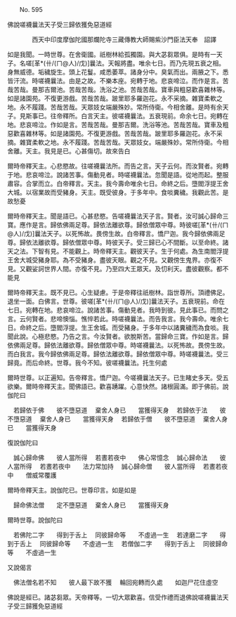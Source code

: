 ﻿　　No. 595

佛說嗟襪曩法天子受三歸依獲免惡道經

　　　　西天中印度摩伽陀國那爛陀寺三藏傳教大師賜紫沙門臣法天奉　詔譯


如是我聞。一時世尊。在舍衛國。祇樹林給孤獨園。與大苾芻眾俱。是時有一天子。名嗟[革*(卄/(ㄇ@人)/戊)]曩法。天報將盡。唯余七日。而乃先現五衰之相。身無威德。垢穢旋生。頭上花鬘。咸悉萎萃。諸身分中。臭氣而出。兩腋之下。悉皆汗流。時嗟襪曩法。由是之故。不樂本座。宛轉于地。悲哀啼泣。而作是言。苦哉苦哉。曼那吉爾池。苦哉苦哉。洗浴之池。苦哉苦哉。寶車與粗惡歡喜雜林等。如是諸園苑。不復更游戲。苦哉苦哉。跛里耶多羅迦花。永不采摘。雜寶柔軟之地。永不履踐。苦哉苦哉。天眾妓女端嚴殊妙。常所侍衛。今相舍離。是時有余天子。見斯事已。往帝釋所。白言天主。彼嗟襪曩法。五衰現前。命余七日。宛轉在地。悲哀啼泣。作如是言。苦哉苦哉。曼那吉爾。洗浴等池。苦哉苦哉。寶車及粗惡歡喜雜林等。如是諸園苑。不復更游戲。苦哉苦哉。跛里耶多羅迦花。永不采摘。雜寶柔軟之地。永不履踐。苦哉苦哉。天眾妓女。端嚴殊妙。常所侍衛。今相舍離。天主。我見是已。心甚傷切。故來告白

爾時帝釋天主。心悲愍故。往嗟襪曩法所。而告之言。天子云何。而汝賢者。宛轉于地。悲哀啼泣。說諸苦事。傷動見者。時嗟襪曩法。忽聞是語。從地而起。整服肅容。合掌而立。白帝釋言。天主。我今壽命唯余七日。命終之后。墮閻浮提王舍大城。以宿業故而受豬身。天主。既受彼身。于多年中。食啖糞穢。我觀此苦。是故愁憂

爾時帝釋天主。聞是語已。心甚悲愍。告嗟襪曩法天子言。賢者。汝可誠心歸命三寶。應作是言。歸依佛兩足尊。歸依法離欲尊。歸依僧眾中尊。時彼嗟[革*(卄/(ㄇ@人)/戊)]曩法天子。以死怖故。畏傍生故。白帝釋言。憍尸迦。我今歸依佛兩足尊。歸依法離欲尊。歸依僧眾中尊。時彼天子。受三歸已心不間斷。以至命終。諸天之法。下智有見。不能觀上。時帝釋天主。觀彼天子。生于何處。為生南閻浮提王舍大城受豬身耶。為不受豬身。盡彼天眼。觀之不見。又觀傍生鬼界。亦復不見。又觀娑訶世界人間。亦復不見。乃至四大王眾天。及忉利天。盡彼觀察。都不能見

爾時帝釋天主。既不見已。心生疑慮。于是帝釋往祇樹林。詣世尊所。頂禮佛足。退坐一面。白佛言。世尊。彼嗟[革*(卄/(ㄇ@人)/戊)]曩法天子。五衰現前。命在七日。宛轉在地。悲哀啼泣。說諸苦事。傷動見者。我時到彼。見此事已。而問之言。云何賢者。悲啼懊惱。憔悴若此。時嗟襪曩法。而告我言。我今壽命。唯余七日。命終之后。墮閻浮提。生王舍城。而受豬身。于多年中以諸糞穢而為食啖。我聞此說。心極悲愍。乃告之言。今汝賢者。欲脫斯苦。當歸命三寶。作如是言。歸依佛兩足尊。歸依法離欲尊。歸依僧眾中尊。時嗟襪曩法。以死怖故。畏傍生故。而白我言。我今歸依佛兩足尊。歸依法離欲尊。歸依僧眾中尊。時嗟襪曩法。受三歸竟。而后命終。世尊。我今不知。彼嗟襪曩法。托生何處

爾時世尊。以正遍知。告帝釋言。憍尸迦。今嗟襪曩法天子。已生睹史多天。受五欲樂。爾時帝釋天主。聞佛語已。歡喜踴躍。心意快然。諸根圓滿。即于佛前。說伽陀曰

　若歸依于佛　　彼不墮惡道
　棄舍人身已　　當獲得天身
　若歸依于法　　彼不墮惡道
　棄舍人身已　　當獲得天身
　若歸依于僧　　彼不墮惡道
　棄舍人身已　　當獲得天身　

復說伽陀曰

　誠心歸命佛　　彼人當所得
　若晝若夜中　　佛心常憶念
　誠心歸命法　　彼人當所得
　若晝若夜中　　法力常加持
　誠心歸命僧　　彼人當所得
　若晝若夜中　　僧威常覆護　

爾時帝釋天主。說伽陀已。世尊印言。如是如是

　歸命佛法僧　　定不墮惡道
　棄舍人身已　　當獲得天身　

爾時世尊。說伽陀曰

　若佛陀二字　　得到于舌上
　同彼歸命等　　不虛過一生
　若達磨二字　　得到于舌上
　同彼歸命等　　不虛過一生
　若僧伽二字　　得到于舌上
　同彼歸命等　　不虛過一生　

又說偈言

　佛法僧名若不知　　彼人最下故不獲
　輪回宛轉而久處　　如迦尸花住虛空　

佛說是經已。諸苾芻眾。天帝釋等。一切大眾歡喜。信受作禮而退佛說嗟襪曩法天子受三歸獲免惡道經
